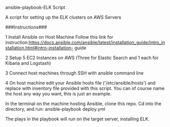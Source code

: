 ansible-playbook-ELK Script

A script for setting up the ELK clusters on AWS Servers

###Instructions###

1 Install Ansible on Host Machine
  Follow this link for instruction:https://docs.ansible.com/ansible/latest/installation_guide/intro_installation.html#intro-installation-   guide
  
2 Setup 5 EC2 Instances on AWS (Three for Elastic Search and 1 each for Kibana and Logstash)

3 Connect host machines through SSH with ansible command line

4 On host machine edit your Ansible hosts file ('/etc/ansible/hosts') and replace with inventory file provided with this script. You can of course name the host any way you want, this is just an example.

In the terminal on the machine hosting Ansible, clone this repo.
Cd into the directory, and run: ansible-playbook deploy.yml

The plays in the playbook will run on the target server, installing ELK.
